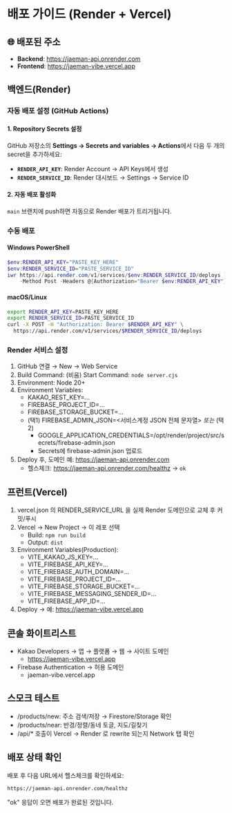 # 배포 가이드 (Render + Vercel)

## 🌐 배포된 주소
- **Backend**: https://jaeman-api.onrender.com
- **Frontend**: https://jaeman-vibe.vercel.app

## 백엔드(Render)

### 자동 배포 설정 (GitHub Actions)

#### 1. Repository Secrets 설정
GitHub 저장소의 **Settings → Secrets and variables → Actions**에서 다음 두 개의 secret을 추가하세요:

- **`RENDER_API_KEY`**: Render Account → API Keys에서 생성
- **`RENDER_SERVICE_ID`**: Render 대시보드 → Settings → Service ID

#### 2. 자동 배포 활성화
`main` 브랜치에 push하면 자동으로 Render 배포가 트리거됩니다.

### 수동 배포

#### Windows PowerShell
```powershell
$env:RENDER_API_KEY="PASTE_KEY_HERE"
$env:RENDER_SERVICE_ID="PASTE_SERVICE_ID"
iwr https://api.render.com/v1/services/$env:RENDER_SERVICE_ID/deploys `
    -Method Post -Headers @{Authorization="Bearer $env:RENDER_API_KEY"}
```

#### macOS/Linux
```bash
export RENDER_API_KEY=PASTE_KEY_HERE
export RENDER_SERVICE_ID=PASTE_SERVICE_ID
curl -X POST -H "Authorization: Bearer $RENDER_API_KEY" \
  https://api.render.com/v1/services/$RENDER_SERVICE_ID/deploys
```

### Render 서비스 설정
1. GitHub 연결 → New → Web Service
2. Build Command: (비움)  Start Command: `node server.cjs`
3. Environment: Node 20+
4. Environment Variables:
   - KAKAO_REST_KEY=...
   - FIREBASE_PROJECT_ID=...
   - FIREBASE_STORAGE_BUCKET=...
   - (택1) FIREBASE_ADMIN_JSON=<서비스계정 JSON 전체 문자열>
     *또는* (택2)
     - GOOGLE_APPLICATION_CREDENTIALS=/opt/render/project/src/secrets/firebase-admin.json
     - Secrets에 firebase-admin.json 업로드
5. Deploy 후, 도메인 예: https://jaeman-api.onrender.com
   - 헬스체크: https://jaeman-api.onrender.com/healthz → `ok`

## 프런트(Vercel)
1. vercel.json 의 RENDER_SERVICE_URL 을 실제 Render 도메인으로 교체 후 커밋/푸시
2. Vercel → New Project → 이 레포 선택
   - Build: `npm run build`
   - Output: `dist`
3. Environment Variables(Production):
   - VITE_KAKAO_JS_KEY=...
   - VITE_FIREBASE_API_KEY=...
   - VITE_FIREBASE_AUTH_DOMAIN=...
   - VITE_FIREBASE_PROJECT_ID=...
   - VITE_FIREBASE_STORAGE_BUCKET=...
   - VITE_FIREBASE_MESSAGING_SENDER_ID=...
   - VITE_FIREBASE_APP_ID=...
4. Deploy → 예: https://jaeman-vibe.vercel.app

## 콘솔 화이트리스트
- Kakao Developers → 앱 → 플랫폼 → 웹 → 사이트 도메인
  - https://jaeman-vibe.vercel.app
- Firebase Authentication → 허용 도메인
  - jaeman-vibe.vercel.app

## 스모크 테스트
- /products/new: 주소 검색/저장 → Firestore/Storage 확인
- /products/near: 반경/정렬/동네 토글, 지도/길찾기
- /api/* 호출이 Vercel → Render 로 rewrite 되는지 Network 탭 확인

## 배포 상태 확인

배포 후 다음 URL에서 헬스체크를 확인하세요:
```
https://jaeman-api.onrender.com/healthz
```

"ok" 응답이 오면 배포가 완료된 것입니다.
